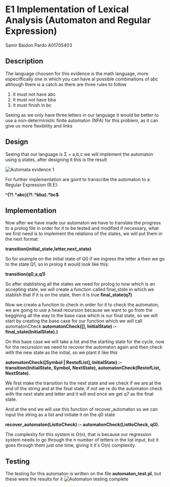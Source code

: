 # E1 Implementation of Lexical Analysis (Automaton and Regular Expression)
Samir Baidon Pardo A01705403

## Description
The language choosen for this evidence is the math language, 
more especiffically one in which you can have al possible combinations of abc
although there is a catch as there are three rules to follow

1. It must not have abc
2. It must not have bba
3. It must finish in bc

Seeing as we only have three letters in our language it would be better to use a 
non-deterministic finite automaton (NFA) for this problem, as it can give us more flexibility and links

## Design

Seeing that our language is 
Σ = a,b,c
we will implement the automaton using q states, after designing it this is the result

![Automata evidence 1](https://github.com/Zathiald/automaton/assets/111139805/5dd46a2c-f45b-4341-9380-eff2b9601d73)

For further implementation are goint to transcribe the automaton to a Regular Expression (R.E):

<strong>^(?!.*abc)(?!.*bba).*bc$</strong>

## Implementation
Now after we have made our automaton we have to translate the progress to a prolog file in order for it to be tested and modified if necessary, what we first need is to implement the relations of the states, we will put them in the next format: 

<strong>transition(initial_state,letter,next_state)</strong>

So for example on the initial state of Q0 if we ingress the letter a then we go to the state Q1, so in prolog it would look like this:

<strong>transition(q0,a,q1)</strong>

So after stablishing all the states we need for prolog to now which is an accepting state, we will create a function called final_state in which we stablish that if it is on the state, then it is true
<strong>final_state(q7)</strong>

Now we create a function to check in order for it to check the automaton, we are going to use a head recursion because we want to go from the beggining all the way to the base case which is our final state, so we will start by creating the base case for our function which we will call automatonCheck
<strong>automatonCheck([], InitialState) :-
    final_state(InitialState).)</strong>
    
On this base case we will take a list and the starting state for the cycle, now for the recurssion we need to recover the automaton again and then check with the new state as the initial, so we plant it like this

<strong>automatonCheck([Symbol | RestofList], InitialState) :-
    transition(InitialState, Symbol, NextState),
    automatonCheck(RestofList, NextState).</strong>

We first make the transition to the next state and we check if we are at the end of the string and at the final state, if not we re do the automaton check with the next state and letter and it will end once we get q7 as the final state.

And at the end we will use this function of recover_automaton so we can input the string as a list and initiate it on the q0 state

<strong>recover_automaton(ListtoCheck) :-
    automatonCheck(ListtoCheck, q0).</strong>

The complexity for this system is O(n), that is because our regression system needs to go through the n number of letters in the list input, but it goes through them just one time, giving it it's O(n) complexity.

## Testing
The testing for this automaton is written on the file <strong>automaton_test.pl</strong>, but these were the results for it
![Automaton testing complete](https://github.com/Zathiald/automaton/assets/111139805/aeaa37f4-d924-4965-8690-beae39e9e860)



